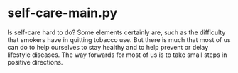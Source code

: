 # self-care-main.py
Is self-care hard to do? Some elements certainly are, such as the difficulty that smokers have in quitting tobacco use. But there is much that most of us can do to help ourselves to stay healthy and to help prevent or delay lifestyle diseases. The way forwards for most of us is to take small steps in positive directions.
